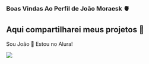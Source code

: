 ### Boas Vindas Ao Perfil de João Moraesk 🫀
## Aqui compartilharei meus projetos 🔡
Sou João 🤙
Estou no Alura!



![](https://media.tenor.com/CgGf-l5pQWcAAAAC/cat-heart-eyes-yoonmilkers.gif)
